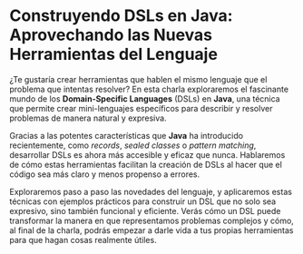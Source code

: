 # Construyendo DSLs en Java: Aprovechando las Nuevas Herramientas del Lenguaje

¿Te gustaría crear herramientas que hablen el mismo lenguaje que el problema que intentas resolver? En esta charla exploraremos el fascinante mundo de los **Domain-Specific Languages** (DSLs) en **Java**, una técnica que permite crear mini-lenguajes específicos para describir y resolver problemas de manera natural y expresiva.

Gracias a las potentes características que **Java** ha introducido recientemente, como *records*, *sealed classes* o *pattern matching*, desarrollar DSLs es ahora más accesible y eficaz que nunca. Hablaremos de cómo estas herramientas facilitan la creación de DSLs al hacer que el código sea más claro y menos propenso a errores.

Exploraremos paso a paso las novedades del lenguaje, y aplicaremos estas técnicas con ejemplos prácticos para construir un DSL que no solo sea expresivo, sino también funcional y eficiente. Verás cómo un DSL puede transformar la manera en que representamos problemas complejos y cómo, al final de la charla, podrás empezar a darle vida a tus propias herramientas para que hagan cosas realmente útiles.